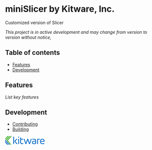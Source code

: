 # miniSlicer by Kitware, Inc.

Customized version of Slicer

_This project is in active development and may change from version to version without notice,_

## Table of contents

- [Features](#features)
- [Development](#development)

## Features

_List key features_

## Development

- [Contributing](CONTRIBUTING.md)
- [Building](BUILD.md)

![miniSlicer by Kitware, Inc.](Applications/miniSlicerApp/Resources/Images/LogoFull.png?raw=true)
